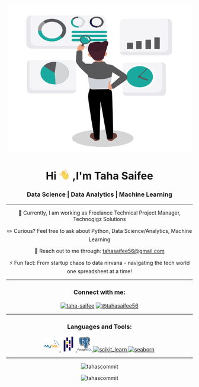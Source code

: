 <p align="center">
  <img src="https://github.com/Tahascommit/Tahascommit/blob/9a61f56932a906d5666b5c1b8002d7be2d42df0e/data-science.gif" alt="Data Science Animation" width="500" height="400"/>
</p>

<h1 align="center">Hi  <img src="https://github.com/Tahascommit/Tahascommit/blob/47ebe2b33b5f34658b3f58abaaaf5dee58f4fcba/waving_hand.gif" alt="Waving Hand" width="30" height="30"/> ,I'm Taha Saifee</h1>
<h3 align="center">Data Science | Data Analytics | Machine Learning</h3>


---

<p align="center">
  📁 Currently, I am working as Freelance Technical Project Manager, Technogigz Solutions
</p>

<p align="center">
  ✏️ Curious? Feel free to ask about Python, Data Science/Analytics, Machine Learning
</p>

<p align="center">
  📩 Reach out to me through: <a href="mailto:tahasaifee56@gmail.com">tahasaifee56@gmail.com</a>
</p>

<p align="center">
  ⚡ Fun fact: From startup chaos to data nirvana - navigating the tech world one spreadsheet at a time!
</p>

---

<h3 align="center">Connect with me:</h3>
<p align="center">
<a href="https://linkedin.com/in/taha-saifee" target="blank"><img align="center" src="https://raw.githubusercontent.com/rahuldkjain/github-profile-readme-generator/master/src/images/icons/Social/linked-in-alt.svg" alt="taha-saifee" height="30" width="40" /></a>
<a href="https://medium.com/@tahasaifee56" target="blank"><img align="center" src="https://raw.githubusercontent.com/rahuldkjain/github-profile-readme-generator/master/src/images/icons/Social/medium.svg" alt="@tahasaifee56" height="30" width="40" /></a>
</p>

---

<h3 align="center">Languages and Tools:</h3>
<p align="center"> 
<a href="https://www.mysql.com/" target="_blank" rel="noreferrer"> <img src="https://raw.githubusercontent.com/devicons/devicon/master/icons/mysql/mysql-original-wordmark.svg" alt="mysql" width="40" height="40"/> </a> 
<a href="https://pandas.pydata.org/" target="_blank" rel="noreferrer"> <img src="https://raw.githubusercontent.com/devicons/devicon/2ae2a900d2f041da66e950e4d48052658d850630/icons/pandas/pandas-original.svg" alt="pandas" width="40" height="40"/> </a> 
<a href="https://www.postgresql.org" target="_blank" rel="noreferrer"> <img src="https://raw.githubusercontent.com/devicons/devicon/master/icons/postgresql/postgresql-original-wordmark.svg" alt="postgresql" width="40" height="40"/> </a> 
<a href="https://scikit-learn.org/" target="_blank" rel="noreferrer"> <img src="https://upload.wikimedia.org/wikipedia/commons/0/05/Scikit_learn_logo_small.svg" alt="scikit_learn" width="40" height="40"/> </a> 
<a href="https://seaborn.pydata.org/" target="_blank" rel="noreferrer"> <img src="https://seaborn.pydata.org/_images/logo-mark-lightbg.svg" alt="seaborn" width="40" height="40"/> </a> 
</p>

---

<p align="center">
<img src="https://github-readme-stats.vercel.app/api/top-langs?username=tahascommit&show_icons=true&locale=en&layout=compact" alt="tahascommit" />
</p>

<p align="center">
<img src="https://github-readme-stats.vercel.app/api?username=tahascommit&show_icons=true&locale=en" alt="tahascommit" />
</p>

<p align="center">
<img src="https://github-readme-streak-stats.herokuapp.com/?user=tahascommit
